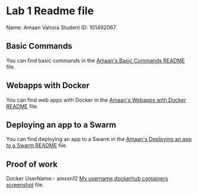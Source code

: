 # Lab 1 Readme file
Name: Amaan Vahora
Student ID: 101492067
## Basic Commands

You can find basic commands in the [Amaan's Basic Commands README](Lab1/Basic%20Commands/README.md) file.

## Webapps with Docker

You can find web apps with Docker in the [Amaan's Webapps with Docker README](Lab1/Webapps%20with%20Docker/README.md) file.

## Deploying an app to a Swarm

You can find deploying an app to a Swarm in the [Amaan's Deploying an app to a Swarm README](Lab1/Deploying%20an%20app%20to%20a%20Swarm/README.md) file.

## Proof of work

Docker UserName:- amxxn12 [My username dockerhub containers screenshot](Lab1output.png) file.

